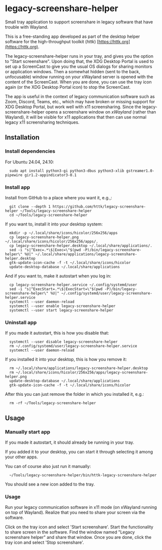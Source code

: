 # legacy-screenshare-helper

Small tray application to support screenshare in legacy software that have trouble with Wayland.

This is a free-standing app developed as part of the desktop helper software for the high-throughput toolkit (*httk*) [https://httk.org](https://httk.org).

The legacy-screenshare-helper runs in your tray, and gives you the option to "Start screenshare". Upon doing that, the XDG Desktop Portal is used to set up a ScreenCast to give you the usual OS dialogs for sharing monitors or application windows. Then a somewhat hidden (sent to the back, unfocusable) window running on your xWayland server is opened with the content of the ScreenCast. When you are done, you can use the tray icon again (or the XDG Desktop Portal icon) to stop the ScreenCast.

The app is useful in the context of legacy communication software such as Zoom, Discord, Teams, etc., which may have broken or missing support for XDG Desktop Portal, but work well with x11 screensharing. Since the legacy-screenshare-helper opens a screenshare window on *xWayland* (rather than Wayland), it will be visible for x11 applications that then can use normal legacy x11 screensharing techniques.

## Installation

### Install dependencies

For Ubuntu 24.04, 24.10:
```
  sudo apt install python3-gi python3-dbus python3-xlib gstreamer1.0-pipewire gir1.2-appindicator3-0.1
```

### Install app
Install from GitHub to a place where you want it, e.g.,:
```
  git clone --depth 1 https://github.com/httk/legacy-screenshare-helper ~/Tools/legacy-screenshare-helper
  cd ~/Tools/legacy-screenshare-helper
```
If you want to, install it into your desktop system:
```
  mkdir -p ~/.local/share/icons/hicolor/256x256/apps
  cp legacy-screenshare-helper.png ~/.local/share/icons/hicolor/256x256/apps/.
  cp legacy-screenshare-helper.desktop ~/.local/share/applications/.
  sed -i "s|^Exec=.*\$|Exec=\"$(pwd -P)/bin/legacy-screenshare-helper\" %U|" ~/.local/share/applications/legacy-screenshare-helper.desktop
  gtk-update-icon-cache -f -t ~/.local/share/icons/hicolor
  update-desktop-database ~/.local/share/applications
```
And if you want to, make it autostart when you log in:
```
  cp legacy-screenshare-helper.service ~/.config/systemd/user
  sed -i "s|^ExecStart=.*\$|ExecStart=\"$(pwd -P)/bin/legacy-screenshare-helper\" %U|" ~/.config/systemd/user/legacy-screenshare-helper.service
  systemctl --user daemon-reload
  systemctl --user enable legacy-screenshare-helper
  systemctl --user start legacy-screenshare-helper
```

### Uninstall app

If you made it autostart, this is how you disable that:
```
  systemctl --user disable legacy-screenshare-helper
  rm ~/.config/systemd/user/legacy-screenshare-helper.service
  systemctl --user daemon-reload
```
If you installed it into your desktop, this is how you remove it:
```
  rm ~/.local/share/applications/legacy-screenshare-helper.desktop
  rm ~/.local/share/icons/hicolor/256x256/apps/legacy-screenshare-helper.png
  update-desktop-database ~/.local/share/applications
  gtk-update-icon-cache -f -t ~/.local/share/icons/hicolor
```
After this you can just remove the folder in which you installed it, e.g.:
```
  rm -rf ~/Tools/legacy-screenshare-helper
```

## Usage

### Manually start app
If you made it autostart, it should already be running in your tray.

If you added it to your desktop, you can start it through selecting it among your other apps.

You can of course also just run it manually:
```
  ~/Tools/legacy-screenshare-helper/bin/httk-legacy-screenshare-helper
```
You should see a new icon added to the tray.

### Usage

Run your legacy communication software in x11 mode (on xWayland running on top of Wayland). Realize that you need to share your screen via the software.

Click on the tray icon and select 'Start screenshare'.
Start the functionality to share screen in the software.
Find the window named "Legacy screenshare helper" and share that window.
Once you are done, click the tray icon and select 'Stop screenshare'.
